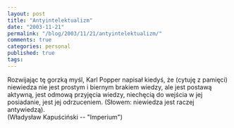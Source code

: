 ```yaml
---
layout: post
title: "Antyintelektualizm"
date: "2003-11-21"
permalink: "/blog/2003/11/21/antyintelektualizm/"
comments: true
categories: personal
published: true
tags: 
---
```


Rozwijając tę gorzką myśl, Karl Popper napisał kiedyś, że (cytuję z pamięci) niewiedza nie jest prostym i biernym brakiem wiedzy, ale jest postawą aktywną, jest odmową przyjęcia wiedzy, niechęcią do wejścia w jej posiadanie, jest jej odrzuceniem. (Słowem: niewiedza jest raczej antywiedzą).<br />(Władysław Kapuściński -- "Imperium")